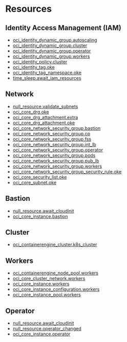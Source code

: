 # Resources

## Identity Access Management (IAM)
<!-- BEGIN_TF_IAM -->

* [oci_identity_dynamic_group.autoscaling](https://registry.terraform.io/providers/oracle/oci/latest/docs/resources/identity_dynamic_group)
* [oci_identity_dynamic_group.cluster](https://registry.terraform.io/providers/oracle/oci/latest/docs/resources/identity_dynamic_group)
* [oci_identity_dynamic_group.operator](https://registry.terraform.io/providers/oracle/oci/latest/docs/resources/identity_dynamic_group)
* [oci_identity_dynamic_group.workers](https://registry.terraform.io/providers/oracle/oci/latest/docs/resources/identity_dynamic_group)
* [oci_identity_policy.cluster](https://registry.terraform.io/providers/oracle/oci/latest/docs/resources/identity_policy)
* [oci_identity_tag.oke](https://registry.terraform.io/providers/oracle/oci/latest/docs/resources/identity_tag)
* [oci_identity_tag_namespace.oke](https://registry.terraform.io/providers/oracle/oci/latest/docs/resources/identity_tag_namespace)
* [time_sleep.await_iam_resources](https://registry.terraform.io/providers/hashicorp/time/latest/docs/resources/sleep)

<!-- END_TF_IAM -->

## Network
<!-- BEGIN_TF_NETWORK -->

* [null_resource.validate_subnets](https://registry.terraform.io/providers/hashicorp/null/latest/docs/resources/resource)
* [oci_core_drg.oke](https://registry.terraform.io/providers/oracle/oci/latest/docs/resources/core_drg)
* [oci_core_drg_attachment.extra](https://registry.terraform.io/providers/oracle/oci/latest/docs/resources/core_drg_attachment)
* [oci_core_drg_attachment.oke](https://registry.terraform.io/providers/oracle/oci/latest/docs/resources/core_drg_attachment)
* [oci_core_network_security_group.bastion](https://registry.terraform.io/providers/oracle/oci/latest/docs/resources/core_network_security_group)
* [oci_core_network_security_group.cp](https://registry.terraform.io/providers/oracle/oci/latest/docs/resources/core_network_security_group)
* [oci_core_network_security_group.fss](https://registry.terraform.io/providers/oracle/oci/latest/docs/resources/core_network_security_group)
* [oci_core_network_security_group.int_lb](https://registry.terraform.io/providers/oracle/oci/latest/docs/resources/core_network_security_group)
* [oci_core_network_security_group.operator](https://registry.terraform.io/providers/oracle/oci/latest/docs/resources/core_network_security_group)
* [oci_core_network_security_group.pods](https://registry.terraform.io/providers/oracle/oci/latest/docs/resources/core_network_security_group)
* [oci_core_network_security_group.pub_lb](https://registry.terraform.io/providers/oracle/oci/latest/docs/resources/core_network_security_group)
* [oci_core_network_security_group.workers](https://registry.terraform.io/providers/oracle/oci/latest/docs/resources/core_network_security_group)
* [oci_core_network_security_group_security_rule.oke](https://registry.terraform.io/providers/oracle/oci/latest/docs/resources/core_network_security_group_security_rule)
* [oci_core_security_list.oke](https://registry.terraform.io/providers/oracle/oci/latest/docs/resources/core_security_list)
* [oci_core_subnet.oke](https://registry.terraform.io/providers/oracle/oci/latest/docs/resources/core_subnet)

<!-- END_TF_NETWORK -->

## Bastion
<!-- BEGIN_TF_BASTION -->

* [null_resource.await_cloudinit](https://registry.terraform.io/providers/hashicorp/null/latest/docs/resources/resource)
* [oci_core_instance.bastion](https://registry.terraform.io/providers/oracle/oci/latest/docs/resources/core_instance)

<!-- END_TF_BASTION -->

## Cluster
<!-- BEGIN_TF_CLUSTER -->

* [oci_containerengine_cluster.k8s_cluster](https://registry.terraform.io/providers/oracle/oci/latest/docs/resources/containerengine_cluster)

<!-- END_TF_CLUSTER -->

## Workers
<!-- BEGIN_TF_WORKERS -->

* [oci_containerengine_node_pool.workers](https://registry.terraform.io/providers/oracle/oci/latest/docs/resources/containerengine_node_pool)
* [oci_core_cluster_network.workers](https://registry.terraform.io/providers/oracle/oci/latest/docs/resources/core_cluster_network)
* [oci_core_instance.workers](https://registry.terraform.io/providers/oracle/oci/latest/docs/resources/core_instance)
* [oci_core_instance_configuration.workers](https://registry.terraform.io/providers/oracle/oci/latest/docs/resources/core_instance_configuration)
* [oci_core_instance_pool.workers](https://registry.terraform.io/providers/oracle/oci/latest/docs/resources/core_instance_pool)

<!-- END_TF_WORKERS -->

## Operator
<!-- BEGIN_TF_OPERATOR -->

* [null_resource.await_cloudinit](https://registry.terraform.io/providers/hashicorp/null/latest/docs/resources/resource)
* [null_resource.operator_changed](https://registry.terraform.io/providers/hashicorp/null/latest/docs/resources/resource)
* [oci_core_instance.operator](https://registry.terraform.io/providers/oracle/oci/latest/docs/resources/core_instance)

<!-- END_TF_OPERATOR -->
